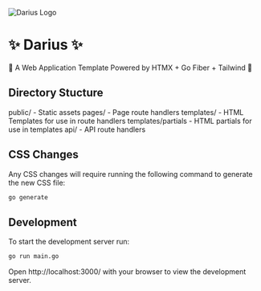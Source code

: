 
![Darius Logo](https://github.com/atridadl/Darius/assets/88056492/53a1742b-b002-4732-958e-686dbe110025)

# ✨ Darius ✨


🚀 A Web Application Template Powered by HTMX + Go Fiber + Tailwind 🚀

## Directory Stucture

public/ - Static assets
pages/ - Page route handlers
templates/ - HTML Templates for use in route handlers
templates/partials - HTML partials for use in templates
api/ - API route handlers

## CSS Changes

Any CSS changes will require running the following command to generate the new CSS file:

```bash
go generate
```

## Development

To start the development server run:

```bash
go run main.go
```

Open http://localhost:3000/ with your browser to view the development server.
